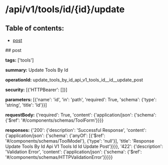 # /api/v1/tools/id/{id}/update

## Table of contents:
- [post](#post)

<a name="post" />
## post

**tags:** ['tools']

**summary:** Update Tools By Id

**operationId:** update_tools_by_id_api_v1_tools_id__id__update_post

**security:** [{'HTTPBearer': []}]

**parameters:** [{'name': 'id', 'in': 'path', 'required': True, 'schema': {'type': 'string', 'title': 'Id'}}]

**requestBody:** {'required': True, 'content': {'application/json': {'schema': {'$ref': '#/components/schemas/ToolForm'}}}}

**responses:** {'200': {'description': 'Successful Response', 'content': {'application/json': {'schema': {'anyOf': [{'$ref': '#/components/schemas/ToolModel'}, {'type': 'null'}], 'title': 'Response Update Tools By Id Api V1 Tools Id  Id  Update Post'}}}}, '422': {'description': 'Validation Error', 'content': {'application/json': {'schema': {'$ref': '#/components/schemas/HTTPValidationError'}}}}}

